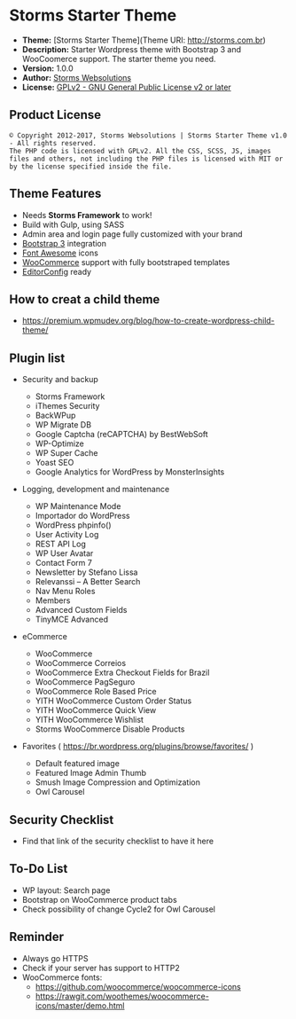 # Storms Starter Theme

- **Theme:**          [Storms Starter Theme](Theme URI: http://storms.com.br)
- **Description:**    Starter Wordpress theme with Bootstrap 3 and WooCoomerce support. The starter theme you need.
- **Version:**        1.0.0
- **Author:**         [Storms Websolutions](http://storms.com.br)
- **License:**        [GPLv2 - GNU General Public License v2 or later](http://www.gnu.org/licenses/gpl-2.0.html)

## Product License

```
© Copyright 2012-2017, Storms Websolutions | Storms Starter Theme v1.0 - All rights reserved.
The PHP code is licensed with GPLv2. All the CSS, SCSS, JS, images files and others, not including the PHP files is licensed with MIT or by the license specified inside the file.
```

## Theme Features

* Needs **Storms Framework** to work!
* Build with Gulp, using SASS
* Admin area and login page fully customized with your brand
* [Bootstrap 3](http://getbootstrap.com/) integration
* [Font Awesome](https://fortawesome.github.io/Font-Awesome/) icons
* [WooCommerce](http://www.woothemes.com/woocommerce/) support with fully bootstraped templates
* [EditorConfig](http://editorconfig.org/) ready

## How to creat a child theme

- https://premium.wpmudev.org/blog/how-to-create-wordpress-child-theme/

## Plugin list

- Security and backup
    - Storms Framework
    - iThemes Security
    - BackWPup
    - WP Migrate DB
    - Google Captcha (reCAPTCHA) by BestWebSoft
    - WP-Optimize
    - WP Super Cache
    - Yoast SEO
    - Google Analytics for WordPress by MonsterInsights
    
- Logging, development and maintenance
    - WP Maintenance Mode
    - Importador do WordPress
    - WordPress phpinfo()
    - User Activity Log
    - REST API Log
    - WP User Avatar
    - Contact Form 7
    - Newsletter by Stefano Lissa
    - Relevanssi – A Better Search
    - Nav Menu Roles
    - Members
    - Advanced Custom Fields
    - TinyMCE Advanced
    
- eCommerce
    - WooCommerce
    - WooCommerce Correios
    - WooCommerce Extra Checkout Fields for Brazil
    - WooCommerce PagSeguro
    - WooCommerce Role Based Price
    - YITH WooCommerce Custom Order Status
    - YITH WooCommerce Quick View
    - YITH WooCommerce Wishlist
    - Storms WooCommerce Disable Products
    
- Favorites ( https://br.wordpress.org/plugins/browse/favorites/ )
    - Default featured image
    - Featured Image Admin Thumb
    - Smush Image Compression and Optimization
    - Owl Carousel

## Security Checklist

- Find that link of the security checklist to have it here
	
## To-Do List

- WP layout: Search page
- Bootstrap on WooCommerce product tabs 
- Check possibility of change Cycle2 for Owl Carousel

## Reminder

- Always go HTTPS
- Check if your server has support to HTTP2
- WooCommerce fonts: 
    - https://github.com/woocommerce/woocommerce-icons
    - https://rawgit.com/woothemes/woocommerce-icons/master/demo.html
